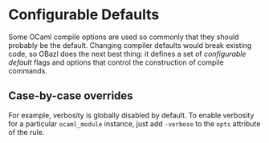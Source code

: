 # Configurable Defaults

Some OCaml compile options are used so commonly that they should
probably be the default. Changing compiler defaults would break
existing code, so OBazl does the next best thing: it defines a set of
_configurable default_ flags and options that control the construction
of compile commands.


Case-by-case overrides
----------------------

For example, verbosity is globally disabled by default. To enable
verbosity for a particular `ocaml_module` instance, just add
`-verbose` to the `opts` attribute of the rule.

